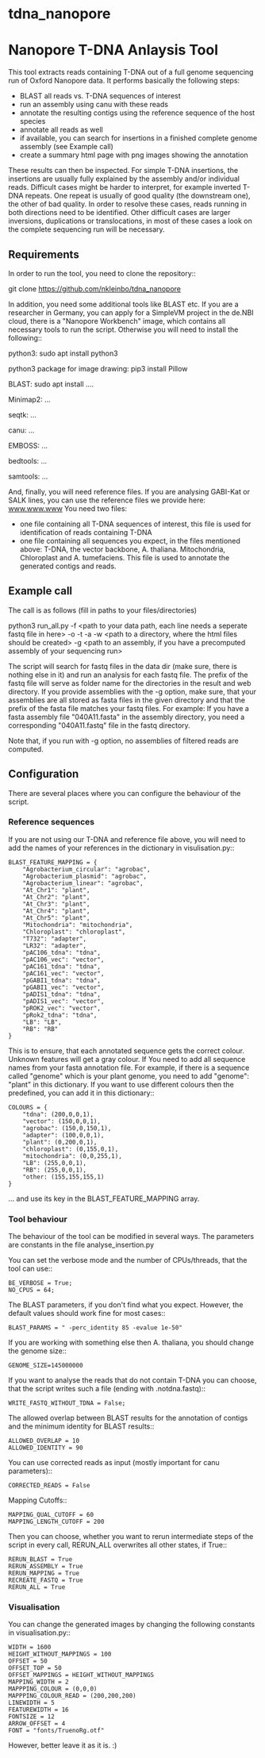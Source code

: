 # tdna_nanopore

Nanopore T-DNA Anlaysis Tool
============================

This tool extracts reads containing T-DNA out of a full genome sequencing run of Oxford Nanopore data. 
It performs basically the following steps:
- BLAST all reads vs. T-DNA sequences of interest
- run an assembly using canu with these reads
- annotate the resulting contigs using the reference sequence of the host species
- annotate all reads as well
- if available, you can search for insertions in a finished complete genome assembly (see Example call)
- create a summary html page with png images showing the annotation

These results can then be inspected. For simple T-DNA insertions, the insertions are usually fully explained by the assembly and/or individual reads.
Difficult cases might be harder to interpret, for example inverted T-DNA repeats. One repeat is usually of good quality (the downstream one), the other of bad quality. In order to resolve these cases, reads running in both directions need to be identified. 
Other difficult cases are larger inversions, duplications or translocations, in most of these cases a look on the complete sequencing run will be necessary.

Requirements
------------
In order to run the tool, you need to clone the repository::

  git clone https://github.com/nkleinbo/tdna_nanopore
  
In addition, you need some additional tools like BLAST etc. If you are a researcher in Germany, you can apply for a SimpleVM project in the de.NBI cloud, there is a "Nanopore Workbench" image, which contains all necessary tools to run the script.
Otherwise you will need to install the following::

  python3:
  sudo apt install python3
  
  python3 package for image drawing:
  pip3 install Pillow
  
  BLAST:
  sudo apt install ....
  
  Minimap2:
  ...
  
  seqtk:
  ...
  
  canu:
  ...
  
  EMBOSS:
  ...
  
  bedtools:
  ...
  
  samtools:
  ...
  
And, finally, you will need reference files. If you are analysing GABI-Kat or SALK lines, you can use the reference files we provide here: www.www.www
You need two files:
- one file containing all T-DNA sequences of interest, this file is used for identification of reads containing T-DNA
- one file containing all sequences you expect, in the files mentioned above: T-DNA, the vector backbone, A. thaliana. Mitochondria, Chloroplast and A. tumefaciens. This file is used to annotate the generated contigs and reads.
  
  
Example call
------------

The call is as follows (fill in paths to your files/directories)

  python3 run_all.py 
  -f <path to your data path, each line needs a seperate fastq file in here>
  -o <output directory for result files like fasta files and assemblies>
  -t <location of the fasta file with your T-DNA sequences>
  -a <fasta file with all your references for annotation>
  -w <path to a directory, where the html files should be created>
  -g <path to an assembly, if you have a precomputed assembly of your sequencing run>

The script will search for fastq files in the data dir (make sure, there is nothing else in it) and run an analysis for each fastq file. The prefix of the fastq file will serve as folder name for the directories in the result and web directory.
If you provide assemblies with the -g option, make sure, that your assemblies are all stored as fasta files in the given directory and that the prefix of the fasta file matches your fastq files. For example: If you have a fasta assembly file "040A11.fasta" in the assembly directory, you need a corresponding "040A11.fastq" file in the fastq directory.

Note that, if you run with -g option, no assemblies of filtered reads are computed.

Configuration
-------------
  
There are several places where you can configure the behaviour of the script. 

### Reference sequences ###
If you are not using our T-DNA and reference file above, you will need to add the names of your references in the dictionary in visulisation.py::

    BLAST_FEATURE_MAPPING = {
        "Agrobacterium_circular": "agrobac",
        "Agrobacterium_plasmid": "agrobac",
        "Agrobacterium_linear": "agrobac",
        "At_Chr1": "plant",
        "At_Chr2": "plant",
        "At_Chr3": "plant",
        "At_Chr4": "plant",
        "At_Chr5": "plant",
        "Mitochondria": "mitochondria",
        "Chloroplast": "chloroplast",
        "T732": "adapter",
        "LR32": "adapter",
        "pAC106_tdna": "tdna",
        "pAC106_vec": "vector",
        "pAC161_tdna": "tdna",
        "pAC161_vec": "vector",
        "pGABI1_tdna": "tdna",
        "pGABI1_vec": "vector",
        "pADIS1_tdna": "tdna",
        "pADIS1_vec": "vector",
        "pROK2_vec": "vector",
        "pRok2_tdna": "tdna",
        "LB": "LB",
        "RB": "RB"
    }

This is to ensure, that each annotated sequence gets the correct colour. Unknown features will get a gray colour. If You need to add all sequence names from your fasta annotation file. For example, if there is a sequence called "genome" which is your plant genome, you need to add "genome": "plant" in this dictionary. If you want to use different colours then the predefined, you can add it in this dictionary::


    COLOURS = {
        "tdna": (200,0,0,1),
        "vector": (150,0,0,1),
        "agrobac": (150,0,150,1),
        "adapter": (100,0,0,1),
        "plant": (0,200,0,1),
        "chloroplast": (0,155,0,1),
        "mitochondria": (0,0,255,1),
        "LB": (255,0,0,1),
        "RB": (255,0,0,1),
        "other: (155,155,155,1)
    }

... and use its key in the BLAST_FEATURE_MAPPING array.

### Tool behaviour ###

The behaviour of the tool can be modified in several ways. The parameters are constants in the file analyse_insertion.py

You can set the verbose mode and the number of CPUs/threads, that the tool can use::

    BE_VERBOSE = True;
    NO_CPUS = 64;
    
The BLAST parameters, if you don't find what you expect. However, the default values should work fine for most cases::
    
    BLAST_PARAMS = " -perc_identity 85 -evalue 1e-50"

If you are working with something else then A. thaliana, you should change the genome size::

    GENOME_SIZE=145000000

If you want to analyse the reads that do not contain T-DNA you can choose, that the script writes such a file (ending with .notdna.fastq)::

    WRITE_FASTQ_WITHOUT_TDNA = False;

The allowed overlap between BLAST results for the annotation of contigs and the minimum identity for BLAST results::

    ALLOWED_OVERLAP = 10
    ALLOWED_IDENTITY = 90

You can use corrected reads as input (mostly important for canu parameters)::

    CORRECTED_READS = False

Mapping Cutoffs::

    MAPPING_QUAL_CUTOFF = 60
    MAPPING_LENGTH_CUTOFF = 200

Then you can choose, whether you want to rerun intermediate steps of the script in every call, RERUN_ALL overwrites all other states, if True::

    RERUN_BLAST = True
    RERUN_ASSEMBLY = True
    RERUN_MAPPING = True
    RECREATE_FASTQ = True
    RERUN_ALL = True


### Visualisation ###

You can change the generated images by changing the following constants in visualisation.py::

    WIDTH = 1600
    HEIGHT_WITHOUT_MAPPINGS = 100
    OFFSET = 50
    OFFSET_TOP = 50
    OFFSET_MAPPINGS = HEIGHT_WITHOUT_MAPPINGS
    MAPPING_WIDTH = 2
    MAPPPING_COLOUR = (0,0,0)
    MAPPPING_COLOUR_READ = (200,200,200)
    LINEWIDTH = 5
    FEATUREWIDTH = 16
    FONTSIZE = 12
    ARROW_OFFSET = 4
    FONT = "fonts/TruenoRg.otf"

However, better leave it as it is. :)